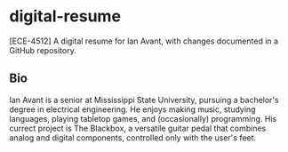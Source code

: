 # digital-resume
[ECE-4512] A digital resume for Ian Avant, with changes documented in a GitHub repository.

## Bio
Ian Avant is a senior at Mississippi State University, pursuing a bachelor's degree in electrical engineering.
He enjoys making music, studying languages, playing tabletop games, and (occasionally) programming.
His currect project is The Blackbox, a versatile guitar pedal that combines analog and digital components, controlled only with the user's feet.
